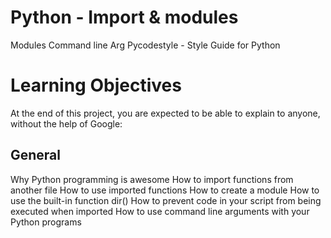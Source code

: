 # Python - Import & modules

Modules
Command line Arg
Pycodestyle - Style Guide for Python

# Learning Objectives

At the end of this project, you are expected to be able to explain to anyone, without the help of Google:

## General

Why Python programming is awesome
How to import functions from another file
How to use imported functions
How to create a module
How to use the built-in function dir()
How to prevent code in your script from being executed when imported
How to use command line arguments with your Python programs
